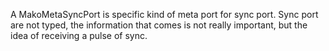 A MakoMetaSyncPort is specific kind of meta port for sync port. Sync port are not typed, the information that comes is not really important, but the idea of receiving a pulse of sync. 